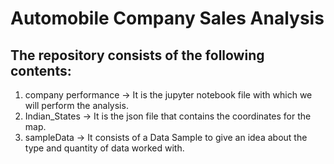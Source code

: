 # Automobile Company Sales Analysis
## The repository consists of the following contents:
1) company performance -> It is the jupyter notebook file with which we will perform the analysis.
2) Indian_States -> It is the json file that contains the coordinates for the map.
3) sampleData -> It consists of a Data Sample to give an idea about the type and quantity of data worked with.
